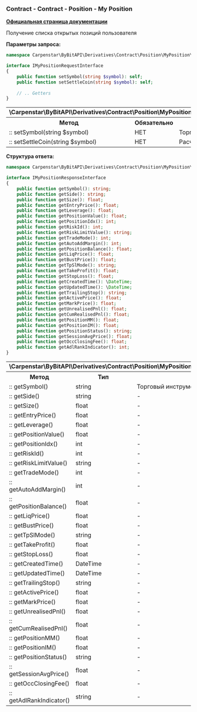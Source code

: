 ### Contract - Contract - Position - My Position
<b>[Официальная страница документации](https://bybit-exchange.github.io/docs/derivatives/contract/position-list)</b>
<p>Получение списка открытых позиций пользователя</p>

<p><b>Параметры запроса:</b></p>

```php
namespace Carpenstar\ByBitAPI\Derivatives\Contract\Position\MyPosition\Interfaces;

interface IMyPositionRequestInterface
{
    public function setSymbol(string $symbol): self;
    public function setSettleCoin(string $symbol): self;
    
    // .. Getters
}
```

<table style="width: 100%">
  <tr>
    <td colspan="3" style="text-align: left">
      <b>\Carpenstar\ByBitAPI\Derivatives\Contract\Position\MyPosition\Interfaces\IMyPositionRequestInterface</b>
    </td>
  </tr>
  <tr>
    <th style="width: 45%; text-align: center">Метод</th>
    <th style="width: 5%; text-align: center">Обязательно</th>
    <th style="width: 50%; text-align: center">Описание</th>
  </tr>
  <tr>
    <td>:: setSymbol(string $symbol)</td>
    <td>НЕТ</td>
    <td>Торговый инструмент</td>
  </tr>
  <tr>
    <td>:: setSettleCoin(string $symbol)</td>
    <td>НЕТ</td>
    <td>Расчетная монета</td>
  </tr>
</table>

<p><b>Структура ответа:</b></p>

```php
namespace Carpenstar\ByBitAPI\Derivatives\Contract\Position\MyPosition\Interfaces;

interface IMyPositionResponseInterface
{
    public function getSymbol(): string;
    public function getSide(): string;
    public function getSize(): float;
    public function getEntryPrice(): float;
    public function getLeverage(): float;
    public function getPositionValue(): float;
    public function getPositionIdx(): int;
    public function getRiskId(): int;
    public function getRiskLimitValue(): string;
    public function getTradeMode(): int;
    public function getAutoAddMargin(): int;
    public function getPositionBalance(): float;
    public function getLiqPrice(): float;
    public function getBustPrice(): float;
    public function getTpSlMode(): string;
    public function getTakeProfit(): float;
    public function getStopLoss(): float;
    public function getCreatedTime(): \DateTime;
    public function getUpdatedTime(): \DateTime;
    public function getTrailingStop(): string;
    public function getActivePrice(): float;
    public function getMarkPrice(): float;
    public function getUnrealisedPnl(): float;
    public function getCumRealisedPnl(): float;
    public function getPositionMM(): float;
    public function getPositionIM(): float;
    public function getPositionStatus(): string;
    public function getSessionAvgPrice(): float;
    public function getOccClosingFee(): float;
    public function getAdlRankIndicator(): int;
}
```
<table style="width: 100%">
  <tr>
    <td colspan="3">
      <b>\Carpenstar\ByBitAPI\Derivatives\Contract\Position\MyPosition\Interfaces\IMyPositionResponseInterface</b>
    </td>
  </tr>
  <tr>
    <th style="width: 20%; text-align: center">Метод</th>
    <th style="width: 20%; text-align: center">Тип</th>
    <th style="width: 60%; text-align: center">Описание</th>
  </tr>
  <tr>
    <td>:: getSymbol()</td>
    <td>string</td>
    <td>Торговый инструмент</td>
  </tr>
  <tr>
    <td>:: getSide()</td>
    <td>string</td>
    <td> - </td>
  </tr>
  <tr>
    <td>:: getSize()</td>
    <td>float</td>
    <td> - </td>
  </tr>
  <tr>
    <td>:: getEntryPrice()</td>
    <td>float</td>
    <td> - </td>
  </tr>
  <tr>
    <td>:: getLeverage()</td>
    <td>float</td>
    <td> - </td>
  </tr>
  <tr>
    <td>:: getPositionValue()</td>
    <td>float</td>
    <td> - </td>
  </tr>
  <tr>
    <td>:: getPositionIdx()</td>
    <td>int</td>
    <td> - </td>
  </tr>
  <tr>
    <td>:: getRiskId()</td>
    <td>int</td>
    <td> - </td>
  </tr>
  <tr>
    <td>:: getRiskLimitValue()</td>
    <td>string</td>
    <td> - </td>
  </tr>
  <tr>
    <td>:: getTradeMode()</td>
    <td>int</td>
    <td> - </td>
  </tr>
  <tr>
    <td>:: getAutoAddMargin()</td>
    <td>int</td>
    <td> - </td>
  </tr>
  <tr>
    <td>:: getPositionBalance()</td>
    <td>float</td>
    <td> - </td>
  </tr>
  <tr>
    <td>:: getLiqPrice()</td>
    <td>float</td>
    <td> - </td>
  </tr>
  <tr>
    <td>:: getBustPrice()</td>
    <td>float</td>
    <td> - </td>
  </tr>
  <tr>
    <td>:: getTpSlMode()</td>
    <td>string</td>
    <td> - </td>
  </tr>
  <tr>
    <td>:: getTakeProfit()</td>
    <td>float</td>
    <td> - </td>
  </tr>
  <tr>
    <td>:: getStopLoss()</td>
    <td>float</td>
    <td> - </td>
  </tr>
  <tr>
    <td>:: getCreatedTime()</td>
    <td>DateTime</td>
    <td> - </td>
  </tr>
  <tr>
    <td>:: getUpdatedTime()</td>
    <td>DateTime</td>
    <td> - </td>
  </tr>
  <tr>
    <td>:: getTrailingStop()</td>
    <td>string</td>
    <td> - </td>
  </tr>
  <tr>
    <td>:: getActivePrice()</td>
    <td>float</td>
    <td> - </td>
  </tr>
  <tr>
    <td>:: getMarkPrice()</td>
    <td>float</td>
    <td> - </td>
  </tr>
  <tr>
    <td>:: getUnrealisedPnl()</td>
    <td>float</td>
    <td> - </td>
  </tr>
  <tr>
    <td>:: getCumRealisedPnl()</td>
    <td>float</td>
    <td> - </td>
  </tr>
  <tr>
    <td>:: getPositionMM()</td>
    <td>float</td>
    <td> - </td>
  </tr>
  <tr>
    <td>:: getPositionIM()</td>
    <td>float</td>
    <td> - </td>
  </tr>
  <tr>
    <td>:: getPositionStatus()</td>
    <td>string</td>
    <td> - </td>
  </tr>
  <tr>
    <td>:: getSessionAvgPrice()</td>
    <td>float</td>
    <td> - </td>
  </tr>
  <tr>
    <td>:: getOccClosingFee()</td>
    <td>float</td>
    <td> - </td>
  </tr>
  <tr>
    <td>:: getAdlRankIndicator()</td>
    <td>string</td>
    <td> - </td>
  </tr>
</table>
